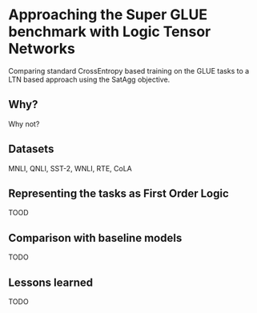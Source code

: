 # Approaching the Super GLUE benchmark with Logic Tensor Networks
Comparing standard CrossEntropy based training on the GLUE tasks to a LTN based approach using the SatAgg objective. 

## Why?

Why not?

## Datasets

MNLI, QNLI, SST-2, WNLI, RTE, CoLA

## Representing the tasks as First Order Logic
TOOD

## Comparison with baseline models
TODO

## Lessons learned
TODO
